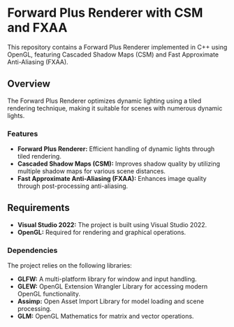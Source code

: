 # Forward Plus Renderer with CSM and FXAA

This repository contains a Forward Plus Renderer implemented in C++ using OpenGL, featuring Cascaded Shadow Maps (CSM) and Fast Approximate Anti-Aliasing (FXAA).

## Overview

The Forward Plus Renderer optimizes dynamic lighting using a tiled rendering technique, making it suitable for scenes with numerous dynamic lights.

### Features

- **Forward Plus Renderer:** Efficient handling of dynamic lights through tiled rendering.
- **Cascaded Shadow Maps (CSM):** Improves shadow quality by utilizing multiple shadow maps for various scene distances.
- **Fast Approximate Anti-Aliasing (FXAA):** Enhances image quality through post-processing anti-aliasing.

## Requirements

- **Visual Studio 2022:** The project is built using Visual Studio 2022.
- **OpenGL:** Required for rendering and graphical operations.

### Dependencies

The project relies on the following libraries:

- **GLFW:** A multi-platform library for window and input handling.
- **GLEW:** OpenGL Extension Wrangler Library for accessing modern OpenGL functionality.
- **Assimp:** Open Asset Import Library for model loading and scene processing.
- **GLM:** OpenGL Mathematics for matrix and vector operations.
